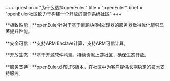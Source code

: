 +++
question = "为什么选择openEuler"
title = "openEuler"
brief = "openEuler社区致力于构建一个开放的操作系统社区"
+++

**极致性能：**openEuler针对于基于鲲鹏/ARM处理器的服务器做得优化能够显著提升性能。<br>     
**安全可信：**支持ARM Enclave计算，支持ARM可信计算。<br>      
**开放生态：**基于开源软件构建，持续贡献上游社区，确保生态开放。<br>      
**服务支持：**openEuler发布LTS版本，在社区中为客户提供长期稳定的技术支持服务。

